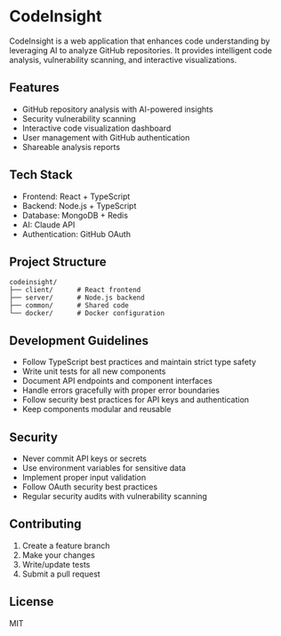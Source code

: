 # CodeInsight

CodeInsight is a web application that enhances code understanding by leveraging AI to analyze GitHub repositories. It provides intelligent code analysis, vulnerability scanning, and interactive visualizations.

## Features

- GitHub repository analysis with AI-powered insights
- Security vulnerability scanning
- Interactive code visualization dashboard
- User management with GitHub authentication
- Shareable analysis reports

## Tech Stack

- Frontend: React + TypeScript
- Backend: Node.js + TypeScript
- Database: MongoDB + Redis
- AI: Claude API
- Authentication: GitHub OAuth

## Project Structure

```
codeinsight/
├── client/      # React frontend
├── server/      # Node.js backend
├── common/      # Shared code
└── docker/      # Docker configuration
```

## Development Guidelines

- Follow TypeScript best practices and maintain strict type safety
- Write unit tests for all new components
- Document API endpoints and component interfaces
- Handle errors gracefully with proper error boundaries
- Follow security best practices for API keys and authentication
- Keep components modular and reusable

## Security

- Never commit API keys or secrets
- Use environment variables for sensitive data
- Implement proper input validation
- Follow OAuth security best practices
- Regular security audits with vulnerability scanning

## Contributing

1. Create a feature branch
2. Make your changes
3. Write/update tests
4. Submit a pull request

## License

MIT
